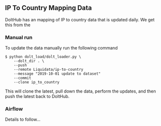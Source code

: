 ## IP To Country Mapping Data
DoltHub has an mapping of IP to country data that is updated daily. We get this from the

### Manual run
To update the data manually run the following command
```
$ python dolt_load/dolt_loader.py \
    --dolt_dir . \ 
    --push 
    --remote Liquidata/ip-to-country 
    --message "2019-10-01 update to dataset" 
    --commit 
    --clone ip_to_country
``` 
This will clone the latest, pull down the data, perform the updates, and then push the latest back to DoltHub.
### Airflow
Details to follow...